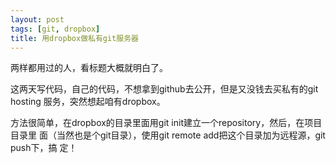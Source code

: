 ```yaml
---
layout: post
tags: [git, dropbox]
title: 用dropbox做私有git服务器
---
```


两样都用过的人，看标题大概就明白了。

这两天写代码，自己的代码，不想拿到github去公开，但是又没钱去买私有的git hosting
服务，突然想起咱有dropbox。

方法很简单，在dropbox的目录里面用git init建立一个repository，然后，在项目目录里
面（当然也是个git目录），使用git remote add把这个目录加为远程源，git push下，搞
定！

